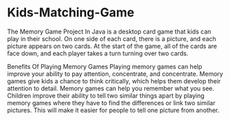 # Kids-Matching-Game
 The Memory Game Project In Java is a desktop card game that kids can play in their school. On one side of each card, there is a picture, and each picture appears on two cards. At the start of the game, all of the cards are face down, and each player takes a turn turning over two cards.
 
Benefits Of Playing Memory Games
Playing memory games can help improve your ability to pay attention, concentrate, and concentrate. Memory games give kids a chance to think critically, which helps them develop their attention to detail.
Memory games can help you remember what you see. Children improve their ability to tell two similar things apart by playing memory games where they have to find the differences or link two similar pictures. This will make it easier for people to tell one picture from another.
